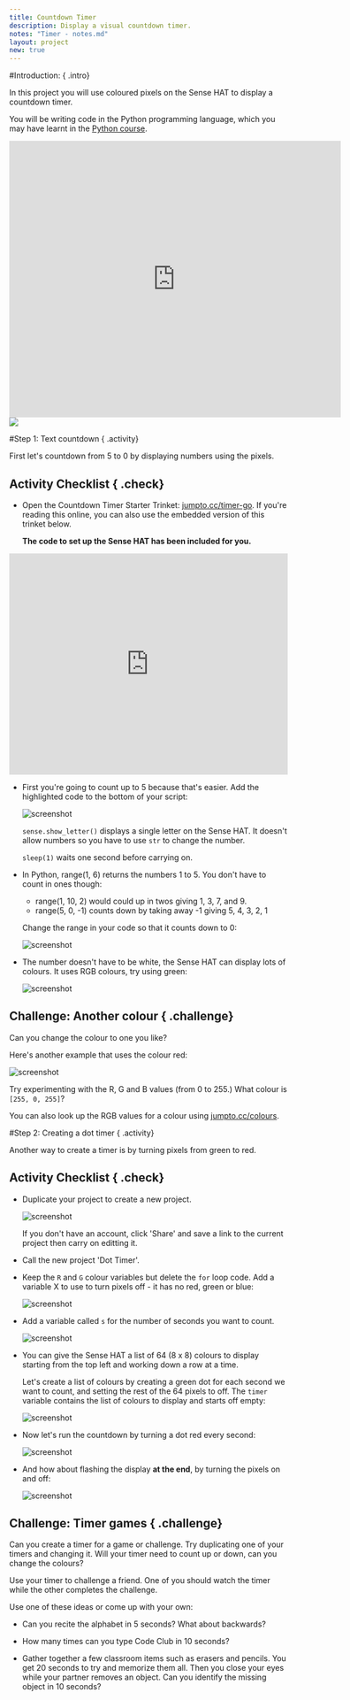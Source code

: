 ```yaml
---
title: Countdown Timer
description: Display a visual countdown timer. 
notes: "Timer - notes.md"
layout: project
new: true
---
```


#Introduction:  { .intro}

In this project you will use coloured pixels on the Sense HAT to display a countdown timer.  

You will be writing code in the Python programming language, which you may have learnt in the [Python course](../../python/).  

<div class="trinket">
<iframe src="https://trinket.io/embed/python/dfdfcc6814?outputOnly=true&start=result" width="600" height="500" frameborder="0" marginwidth="0" marginheight="0" allowfullscreen>
</iframe>
<img src="images/timer-final.png">
</div>  


#Step 1: Text countdown { .activity}

First let's countdown from 5 to 0 by displaying numbers using the pixels.  

## Activity Checklist { .check}

+ Open the Countdown Timer Starter Trinket: <a href="http://jumpto.cc/timer-go" target="_blank">jumpto.cc/timer-go</a>. If you're reading this online, you can also use the embedded version of this trinket below.

    __The code to set up the Sense HAT has been included for you.__

<div class="trinket">
<iframe src="https://trinket.io/embed/python/b328848f53?start=result" width="100%" height="400" frameborder="0" marginwidth="0" marginheight="0" allowfullscreen></iframe>
</div> 

+ First you're going to count up to 5 because that's easier. Add the highlighted code to the bottom of your script:

    ![screenshot](images/timer-count.png)
    
    `sense.show_letter()` displays a single letter on the Sense HAT. It doesn't allow numbers so you have to use `str` to change the number.  
    
    `sleep(1)` waits one second before carrying on. 
     
       
+ In Python, range(1, 6) returns the numbers 1 to 5. You don't have to count in ones though:

    - range(1, 10, 2) would could up in twos giving 1, 3, 7, and 9. 
    - range(5, 0, -1) counts down by taking away -1 giving 5, 4, 3, 2, 1
    
    Change the range in your code so that it counts down to 0:

    ![screenshot](images/timer-numbers.png)
    
+ The number doesn't have to be white, the Sense HAT can display lots of colours. It uses RGB colours, try using green:

    ![screenshot](images/timer-green.png)
    
    
## Challenge: Another colour { .challenge}
    
Can you change the colour to one you like? 

Here's another example that uses the colour red:

![screenshot](images/timer-red.png)
    
Try experimenting with the R, G and B values (from 0 to 255.) What colour is `[255, 0, 255]`?

You can also look up the RGB values for a colour using <a href="jumpto.cc/colours" target="_blank">jumpto.cc/colours</a>. 
    
    
#Step 2: Creating a dot timer { .activity}

Another way to create a timer is by turning pixels from green to red.  

## Activity Checklist { .check}

+ Duplicate your project to create a new project. 

    ![screenshot](images/timer-duplicate.png)
    
    If you don't have an account, click 'Share' and save a link to the current project then carry on editting it. 
    
+ Call the new project 'Dot Timer'.
    
+ Keep the `R` and `G` colour variables but delete the `for` loop code. Add a variable X to use to turn pixels off - it has no red, green or blue:

    ![screenshot](images/timer-off.png)
 
    
+ Add a variable called `s` for the number of seconds you want to count. 

   ![screenshot](images/timer-seconds.png)

+ You can give the Sense HAT a list of 64 (8 x 8) colours to display starting from the top left and working down a row at a time.

    Let's create a list of colours by creating a green dot for each second we want to count, and setting the rest of the 64 pixels to off. The `timer` variable contains the list of colours to display and starts off empty:
    
    ![screenshot](images/timer-setup.png)

+ Now let's run the countdown by turning a dot red every second:

    ![screenshot](images/timer-turn-red.png)
    
+ And how about flashing the display __at the end__, by turning the pixels on and off:

    ![screenshot](images/timer-flash.png)


## Challenge: Timer games { .challenge}

Can you create a timer for a game or challenge. Try duplicating one of your timers and changing it. Will your timer need to count up or down, can you change the colours?

Use your timer to challenge a friend. One of you should watch the timer while the other completes the challenge. 

Use one of these ideas or come up with your own:

+ Can you recite the alphabet in 5 seconds? What about backwards?

+ How many times can you type Code Club in 10 seconds?

+ Gather together a few classroom items such as erasers and pencils. You get 20 seconds to try and memorize them all. Then you close your eyes while your partner removes an object. Can you identify the missing object in 10 seconds? 

